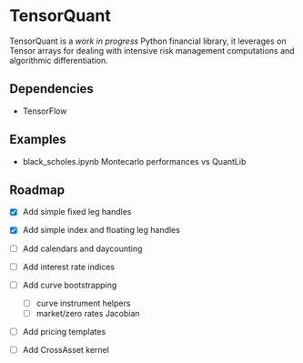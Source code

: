 # TensorQuant

TensorQuant is a *work in progress* Python financial library, it leverages on Tensor arrays for dealing with intensive risk management computations and algorithmic differentiation. 


## Dependencies

- TensorFlow

## Examples

* black_scholes.ipynb Montecarlo performances vs QuantLib


<!-- ROADMAP -->
## Roadmap

- [x] Add simple fixed leg handles
- [x] Add simple index and floating leg handles
- [ ] Add calendars and daycounting
- [ ] Add interest rate indices
- [ ] Add curve bootstrapping
    - [ ] curve instrument helpers
    - [ ] market/zero rates Jacobian
- [ ] Add pricing templates
- [ ] Add CrossAsset kernel


